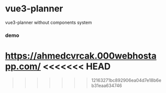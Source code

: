 # vue3-planner
vue3-planner without components system

### demo
https://ahmedcvrcak.000webhostapp.com/
<<<<<<< HEAD
=======

>>>>>>> 12163271bc892906ea04d7e18b6eb31eaa634746
